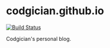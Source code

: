# codgician.github.io

[![Build Status](https://travis-ci.org/codgician/codgician.github.io.svg?branch=source)](https://travis-ci.org/codgician/codgician.github.io)

Codgician's personal blog.
